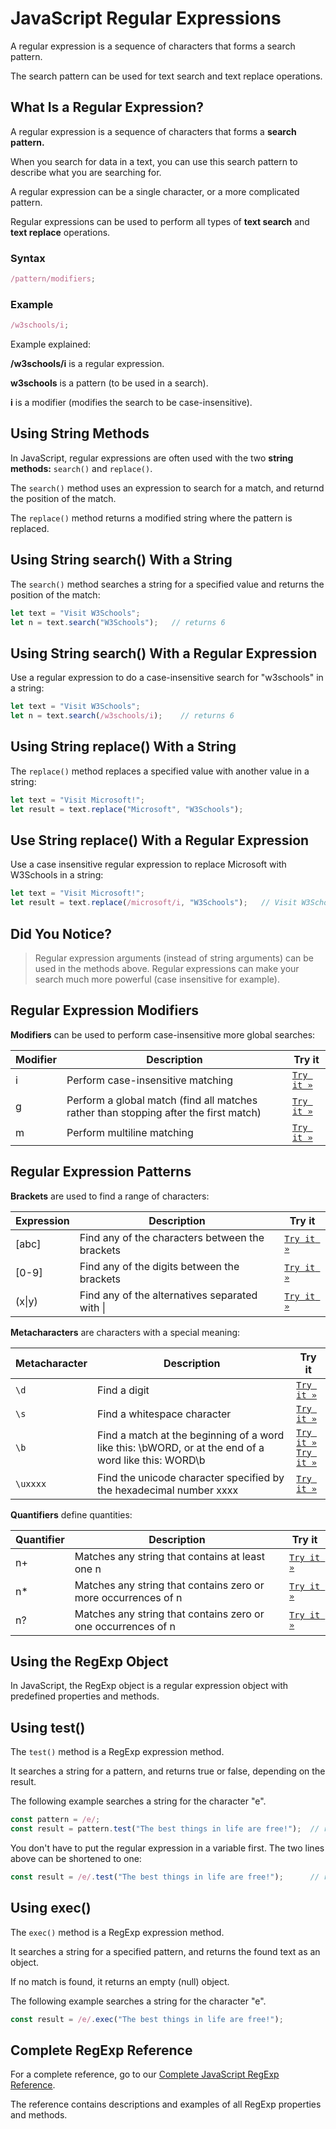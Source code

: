 # JavaScript Regular Expressions

A regular expression is a sequence of characters that forms a search pattern.

The search pattern can be used for text search and text replace operations.

## What Is a Regular Expression?

A regular expression is a sequence of characters that forms a **search pattern.**

When you search for data in a text, you can use this search pattern to describe what you are searching for.

A regular expression can be a single character, or a more complicated pattern.

Regular expressions can be used to perform all types of **text search** and **text replace** operations.

### Syntax

```javascript
/pattern/modifiers;
```

### Example

```javascript
/w3schools/i;
```

Example explained:

**/w3schools/i** is a regular expression.

**w3schools** is a pattern (to be used in a search).

**i** is a modifier (modifies the search to be case-insensitive).

## Using String Methods

In JavaScript, regular expressions are often used with the two **string methods:** `search()` and `replace()`.

The `search()` method uses an expression to search for a match, and returnd the position of the match.

The `replace()` method returns a modified string where the pattern is replaced.

## Using String search() With a String

The `search()` method searches a string for a specified value and returns the position of the match:

```javascript
let text = "Visit W3Schools";
let n = text.search("W3Schools");   // returns 6
```

## Using String search() With a Regular Expression

Use a regular expression to do a case-insensitive search for "w3schools" in a string:

```javascript
let text = "Visit W3Schools";
let n = text.search(/w3schools/i);    // returns 6
```

## Using String replace() With a String

The `replace()` method replaces a specified value with another value in a string:

```javascript
let text = "Visit Microsoft!";
let result = text.replace("Microsoft", "W3Schools");
```

## Use String replace() With a Regular Expression

Use a case insensitive regular expression to replace Microsoft with W3Schools in a string:

```javascript
let text = "Visit Microsoft!";
let result = text.replace(/microsoft/i, "W3Schools");   // Visit W3Schools!
```

## Did You Notice?

> Regular expression arguments (instead of string arguments) can be used in the methods above.
> Regular expressions can make your search much more powerful (case insensitive for example).

## Regular Expression Modifiers

**Modifiers** can be used to perform case-insensitive more global searches:

| Modifier | Description                                                                          | Try it                                                                       |
| -------- | ------------------------------------------------------------------------------------ | ---------------------------------------------------------------------------- |
| i        | Perform case-insensitive matching                                                    | [`Try it »`](https://www.w3schools.com/js/tryit.asp?filename=tryjs_regexp_i) |
| g        | Perform a global match (find all matches rather than stopping after the first match) | [`Try it »`](https://www.w3schools.com/js/tryit.asp?filename=tryjs_regexp_g) |
| m        | Perform multiline matching                                                           | [`Try it »`](https://www.w3schools.com/js/tryit.asp?filename=tryjs_regexp_m) |

## Regular Expression Patterns

**Brackets** are used to find a range of characters:

| Expression | Description                                     | Try it                                                                         |
| ---------- | ----------------------------------------------- | ------------------------------------------------------------------------------ |
| [abc]      | Find any of the characters between the brackets | [`Try it »`](https://www.w3schools.com/js/tryit.asp?filename=tryjs_regexp_abc) |
| [0-9]      | Find any of the digits between the brackets     | [`Try it »`](https://www.w3schools.com/js/tryit.asp?filename=tryjs_regexp_0-9) |
| (x\|y)     | Find any of the alternatives separated with \|  | [`Try it »`](https://www.w3schools.com/js/tryit.asp?filename=tryjs_regexp_xy)  |

**Metacharacters** are characters with a special meaning:

| Metacharacter | Description                                                                                          | Try it                                                                                                                                                          |
| ------------- | ---------------------------------------------------------------------------------------------------- | --------------------------------------------------------------------------------------------------------------------------------------------------------------- |
| `\d`          | Find a digit                                                                                         | [`Try it »`](https://www.w3schools.com/js/tryit.asp?filename=tryjs_regexp_d)                                                                                    |
| `\s`          | Find a whitespace character                                                                          | [`Try it »`](https://www.w3schools.com/js/tryit.asp?filename=tryjs_regexp_s)                                                                                    |
| `\b`          | Find a match at the beginning of a word like this: \bWORD, or at the end of a word like this: WORD\b | [`Try it »`](https://www.w3schools.com/js/tryit.asp?filename=tryjs_regexp_b) <br> [`Try it »`](https://www.w3schools.com/js/tryit.asp?filename=tryjs_regexp_b2) |
| `\uxxxx`      | Find the unicode character specified by the hexadecimal number xxxx                                  | [`Try it »`](https://www.w3schools.com/js/tryit.asp?filename=tryjs_regexp_ux)                                                                                   |

**Quantifiers** define quantities:

| Quantifier | Description                                                    | Try it                                                                        |
| ---------- | -------------------------------------------------------------- | ----------------------------------------------------------------------------- |
| n+         | Matches any string that contains at least one n                | [`Try it »`](https://www.w3schools.com/js/tryit.asp?filename=tryjs_regexp_n1) |
| n*         | Matches any string that contains zero or more occurrences of n | [`Try it »`](https://www.w3schools.com/js/tryit.asp?filename=tryjs_regexp_n2) |
| n?         | Matches any string that contains zero or one occurrences of n  | [`Try it »`](https://www.w3schools.com/js/tryit.asp?filename=tryjs_regexp_n3) |

## Using the RegExp Object

In JavaScript, the RegExp object is a regular expression object with predefined properties and methods.

## Using test()

The `test()` method is a RegExp expression method.

It searches a string for a pattern, and returns true or false, depending on the result.

The following example searches a string for the character "e".

```javascript
const pattern = /e/;
const result = pattern.test("The best things in life are free!");  // returns true
```

You don't have to put the regular expression in a variable first. The two lines above can be shortened to one:

```javascript
const result = /e/.test("The best things in life are free!");      // returns true
```

## Using exec()

The `exec()` method is a RegExp expression method.

It searches a string for a specified pattern, and returns the found text as an object.

If no match is found, it returns an empty (null) object.

The following example searches a string for the character "e".

```javascript
const result = /e/.exec("The best things in life are free!");
```

## Complete RegExp Reference

For a complete reference, go to our [Complete JavaScript RegExp Reference](https://www.w3schools.com/jsref/jsref_obj_regexp.asp).

The reference contains descriptions and examples of all RegExp properties and methods.